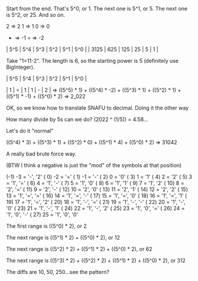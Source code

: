 Start from the end. That's 5^0, or 1. The next one is 5^1, or 5. The next one is 5^2, or 25. And so on.

2 => 2
1 => 1
0 => 0
- => -1
= => -2

|  5^5 |  5^4 |  5^3 |  5^2 |  5^1 |  5^0 |
| 3125 |  625 |  125 |   25 |    5 |    1 |

Take "1=11-2". The length is 6, so the starting power is 5 (definitely use BigInteger). 

| 5^5 | 5^4 | 5^3 | 5^2 | 5^1 | 5^0 |

|   1 |   = |   1 |   1 |   - |   2 | => ((5^5) * 1) + ((5^4) * -2) + ((5^3) * 1) + ((5^2) * 1) + ((5^1) * -1) + ((5^0) * 2) => 2_022

OK, so we know how to translate SNAFU to decimal. Doing it the other way

How many divide by 5s can we do? (2022 ^ (1/5)) = 4.58...

Let's do it "normal"

((5^4) * 3) + ((5^3) * 1) + ((5^2) * 0) + ((5^1) * 4) + ((5^0) * 2) => 31042


A really bad brute force way.

(BTW I think a negative is just the "mod" of the symbols at that position)

(-1)  -3 =      '-', '2'
( 0)  -2 =           '='
( 1)  -1 =           '-'
( 2)   0 =           '0'
( 3)   1 =           '1'
( 4)   2 =           '2'
( 5)   3 =      '1', '='
( 6)   4 =      '1', '-'
( 7)   5 =      '1', '0'
( 8)   6 =      '1', '1'
( 9)   7 =      '1', '2'
( 10)  8 =      '2', '='
( 11)  9 =      '2', '-'
( 12) 10 =      '2', '0'
( 13) 11 =      '2', '1'
( 14) 12 =      '2', '2'
( 15) 13 = '1', '=', '='
( 16) 14 = '1', '=', '-'
( 17) 15 = '1', '=', '0'
( 18) 16 = '1', '=', '1'
( 19) 17 = '1', '=', '2'
( 20) 18 = '1', '-', '='
( 21) 19 = '1', '-', '-'
( 22) 20 = '1', '-', '0'
( 23) 21 = '1', '-', '1'
( 24) 22 = '1', '-', '2'
( 25) 23 = '1', '0', '='
( 26) 24 = '1', '0', '-'
( 27) 25 = '1', '0', '0'

The first range is ((5^0) * 2), or 2

The next range is ((5^1) * 2) + ((5^0) * 2), or 12

The next range is ((5^2) * 2) + ((5^1) * 2) + ((5^0) * 2), or 62

The next range is ((5^3) * 2) + ((5^2) * 2) + ((5^1) * 2) + ((5^0) * 2), or 312

The diffs are 10, 50, 250...see the pattern?